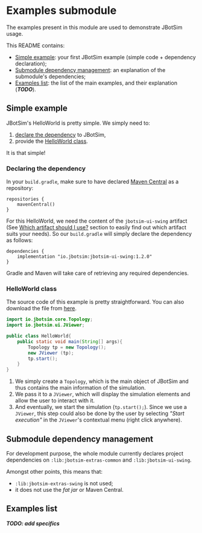 # Examples submodule

The examples present in this module are used to demonstrate JBotSim usage.

This README contains:
* [Simple example](#simple-example): your first JBotSim example (simple code + dependency declaration);
* [Submodule dependency management](#submodule-dependency-management): an explanation of the submodule's dependencies;
* [Examples list](#examples-list): the list of the main examples, and their explanation (***TODO***).

## Simple example

JBotSim's HelloWorld is pretty simple. We simply need to:
1. [declare the dependency](#declaring-the-dependency) to JBotSim,
2. provide the [HelloWorld class](#helloworld-class).

It is that simple!
### Declaring the dependency

In your `build.gradle`, make sure to have declared [Maven Central](https://search.maven.org/search?q=g:io.jbotsim) as a 
repository:
```
repositories {
    mavenCentral()
}
```

For this HelloWorld, we need the content of the `jbotsim-ui-swing` artifact 
(See [Which artifact should I use?](../../lib/README.md#which-artifact-should-i-use) section to easily find out which 
artifact suits your needs). 
So our `build.gradle` will simply declare the dependency as follows:
```
dependencies {
    implementation "io.jbotsim:jbotsim-ui-swing:1.2.0"
}
```
Gradle and Maven will take care of retrieving any required dependencies.

### HelloWorld class
The source code of this example is pretty straightforward. You can also download the file from 
[here](src/main/java/examples/basic/helloworld/HelloWorld.java).

```java
import io.jbotsim.core.Topology;
import io.jbotsim.ui.JViewer;

public class HelloWorld{
    public static void main(String[] args){
        Topology tp = new Topology();
        new JViewer (tp);
        tp.start();
    }
}
```

1. We simply create a `Topology`, which is the main object of JBotSim and thus contains the main information of the
simulation.
2. We pass it to a `JViewer`, which will display the simulation elements and allow the user to interact with it.
3. And eventually, we start the simulation (`tp.start();`). Since we use a `JViewer`, this step could also be done by 
the user by selecting *"Start execution"* in the `JViewer`'s contextual menu (right click anywhere).



## Submodule dependency management

For development purpose, the whole module currently declares project dependencies 
on `:lib:jbotsim-extras-common` and `:lib:jbotsim-ui-swing`. 

Amongst other points, this means that:
* `:lib:jbotsim-extras-swing` is not used;
* it does not use the *fat jar* or Maven Central.

## Examples list


***TODO: add specifics***
